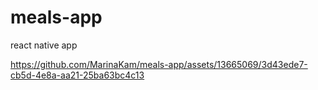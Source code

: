 # meals-app

react native app

https://github.com/MarinaKam/meals-app/assets/13665069/3d43ede7-cb5d-4e8a-aa21-25ba63bc4c13
